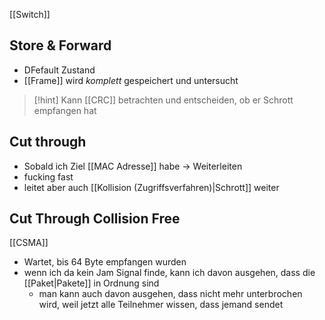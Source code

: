 [[Switch]]
## Store & Forward
- DFefault Zustand
- [[Frame]] wird _komplett_ gespeichert und untersucht

> [!hint] Kann [[CRC]] betrachten und entscheiden, ob er Schrott empfangen hat

## Cut through
- Sobald ich Ziel [[MAC Adresse]] habe -> Weiterleiten
- fucking fast
- leitet aber auch [[Kollision (Zugriffsverfahren)|Schrott]] weiter

## Cut Through Collision Free
[[CSMA]]
- Wartet, bis $64$ Byte empfangen wurden
- wenn ich da kein Jam Signal finde, kann ich davon ausgehen, dass die [[Paket|Pakete]] in Ordnung sind
	- man kann auch davon ausgehen, dass nicht mehr unterbrochen wird, weil jetzt alle Teilnehmer wissen, dass jemand sendet